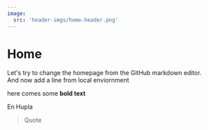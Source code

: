 ```yaml
---
image:
  src: 'header-imgs/home-header.png'
---
```


# Home

Let's try to change the homepage from the GitHub markdown editor.  
And now add a line from local enviornment

here comes some **bold text**

En Hupla
> Quote

